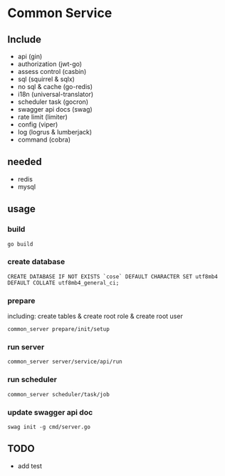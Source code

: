 # Common Service

## Include
- api (gin)
- authorization (jwt-go)
- assess control (casbin)
- sql (squirrel & sqlx)
- no sql & cache (go-redis)
- i18n (universal-translator)
- scheduler task (gocron)
- swagger api docs (swag)
- rate limit (limiter)
- config (viper)
- log (logrus & lumberjack)
- command (cobra)

## needed
- redis 
- mysql

## usage
### build
```
go build
```
### create database
```
CREATE DATABASE IF NOT EXISTS `cose` DEFAULT CHARACTER SET utf8mb4 DEFAULT COLLATE utf8mb4_general_ci;
```
### prepare
including: create tables & create root role & create root user
```
common_server prepare/init/setup
```

### run server
```
common_server server/service/api/run
```

### run scheduler
```
common_server scheduler/task/job
```

### update swagger api doc
```
swag init -g cmd/server.go
```

## TODO
- add test

